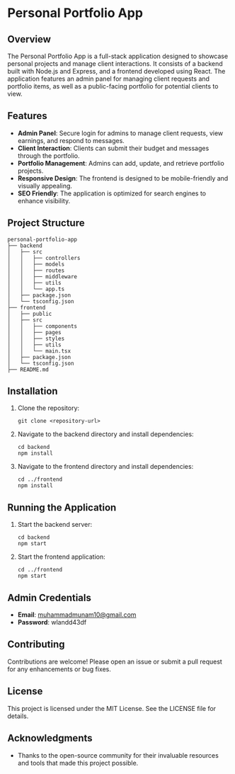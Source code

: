 # Personal Portfolio App

## Overview
The Personal Portfolio App is a full-stack application designed to showcase personal projects and manage client interactions. It consists of a backend built with Node.js and Express, and a frontend developed using React. The application features an admin panel for managing client requests and portfolio items, as well as a public-facing portfolio for potential clients to view.

## Features
- **Admin Panel**: Secure login for admins to manage client requests, view earnings, and respond to messages.
- **Client Interaction**: Clients can submit their budget and messages through the portfolio.
- **Portfolio Management**: Admins can add, update, and retrieve portfolio projects.
- **Responsive Design**: The frontend is designed to be mobile-friendly and visually appealing.
- **SEO Friendly**: The application is optimized for search engines to enhance visibility.

## Project Structure
```
personal-portfolio-app
├── backend
│   ├── src
│   │   ├── controllers
│   │   ├── models
│   │   ├── routes
│   │   ├── middleware
│   │   ├── utils
│   │   └── app.ts
│   ├── package.json
│   └── tsconfig.json
├── frontend
│   ├── public
│   ├── src
│   │   ├── components
│   │   ├── pages
│   │   ├── styles
│   │   ├── utils
│   │   └── main.tsx
│   ├── package.json
│   └── tsconfig.json
├── README.md
```

## Installation
1. Clone the repository:
   ```
   git clone <repository-url>
   ```
2. Navigate to the backend directory and install dependencies:
   ```
   cd backend
   npm install
   ```
3. Navigate to the frontend directory and install dependencies:
   ```
   cd ../frontend
   npm install
   ```

## Running the Application
1. Start the backend server:
   ```
   cd backend
   npm start
   ```
2. Start the frontend application:
   ```
   cd ../frontend
   npm start
   ```

## Admin Credentials
- **Email**: muhammadmunam10@gmail.com
- **Password**: wlandd43df

## Contributing
Contributions are welcome! Please open an issue or submit a pull request for any enhancements or bug fixes.

## License
This project is licensed under the MIT License. See the LICENSE file for details.

## Acknowledgments
- Thanks to the open-source community for their invaluable resources and tools that made this project possible.